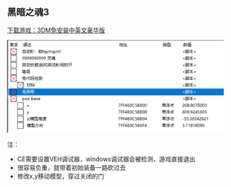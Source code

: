 ## 黑暗之魂3

[下载游戏：3DM免安装中英文豪华版](https://www.3dmgame.com/games/darksouls3/)

![](./images/2020-06-21-15-57-06.png)

注：
- CE需要设置VEH调试器，windows调试器会被检测，游戏直接退出
- 很容易负重，就带着初始装备一路砍过去
- 修改x,y移动模型，穿过关闭的门